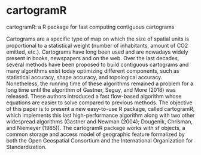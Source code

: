 # cartogramR
cartogramR: a R package for fast computing contiguous cartograms


Cartograms are a speciﬁc type of map on which the size of spatial units is proportional to a statistical weight (number of inhabitants, amount of CO2 emitted, etc.). Cartograms have long been used and are nowadays widely present in books, newspapers and on the web. Over the last decades, several methods have been proposed to build contiguous cartograms and many algorithms exist today optimizing different components, such as statistical accuracy, shape accuracy, and topological accuracy. Nonetheless, the running time of these algorithms remained a problem for a long time until the algorithm of Gastner, Seguy, and More (2018) was released. These authors introduced a fast flow-based algorithm whose equations are easier to solve compared to previous methods. The objective of this paper is to present a new easy-to-use R package, called cartogramR, which implements this last high-performance algorithm along with two other widespread algorithms (Gastner and Newman (2004); Dougenik, Chrisman, and Niemeyer (1985)). The cartogramR package works with sf objects, a common storage and access model of geographic feature formalized by both the Open Geospatial Consortium and the International Organization for Standardization. 
